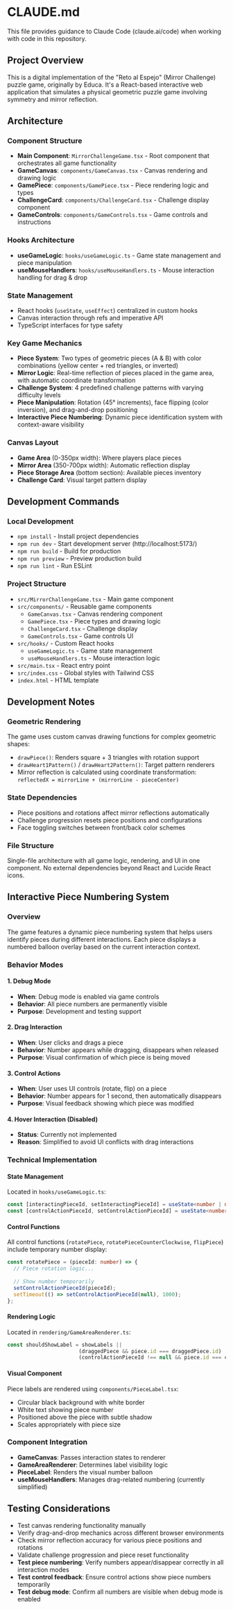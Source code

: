 # CLAUDE.md

This file provides guidance to Claude Code (claude.ai/code) when working with code in this repository.

## Project Overview

This is a digital implementation of the "Reto al Espejo" (Mirror Challenge) puzzle game, originally by Educa. It's a React-based interactive web application that simulates a physical geometric puzzle game involving symmetry and mirror reflection.

## Architecture

### Component Structure
- **Main Component**: `MirrorChallengeGame.tsx` - Root component that orchestrates all game functionality
- **GameCanvas**: `components/GameCanvas.tsx` - Canvas rendering and drawing logic
- **GamePiece**: `components/GamePiece.tsx` - Piece rendering logic and types
- **ChallengeCard**: `components/ChallengeCard.tsx` - Challenge display component
- **GameControls**: `components/GameControls.tsx` - Game controls and instructions

### Hooks Architecture
- **useGameLogic**: `hooks/useGameLogic.ts` - Game state management and piece manipulation
- **useMouseHandlers**: `hooks/useMouseHandlers.ts` - Mouse interaction handling for drag & drop

### State Management
- React hooks (`useState`, `useEffect`) centralized in custom hooks
- Canvas interaction through refs and imperative API
- TypeScript interfaces for type safety

### Key Game Mechanics
- **Piece System**: Two types of geometric pieces (A & B) with color combinations (yellow center + red triangles, or inverted)
- **Mirror Logic**: Real-time reflection of pieces placed in the game area, with automatic coordinate transformation
- **Challenge System**: 4 predefined challenge patterns with varying difficulty levels
- **Piece Manipulation**: Rotation (45° increments), face flipping (color inversion), and drag-and-drop positioning
- **Interactive Piece Numbering**: Dynamic piece identification system with context-aware visibility

### Canvas Layout
- **Game Area** (0-350px width): Where players place pieces
- **Mirror Area** (350-700px width): Automatic reflection display
- **Piece Storage Area** (bottom section): Available pieces inventory
- **Challenge Card**: Visual target pattern display

## Development Commands

### Local Development
- `npm install` - Install project dependencies
- `npm run dev` - Start development server (http://localhost:5173/)
- `npm run build` - Build for production
- `npm run preview` - Preview production build
- `npm run lint` - Run ESLint

### Project Structure
- `src/MirrorChallengeGame.tsx` - Main game component
- `src/components/` - Reusable game components
  - `GameCanvas.tsx` - Canvas rendering component
  - `GamePiece.tsx` - Piece types and drawing logic  
  - `ChallengeCard.tsx` - Challenge display
  - `GameControls.tsx` - Game controls UI
- `src/hooks/` - Custom React hooks
  - `useGameLogic.ts` - Game state management
  - `useMouseHandlers.ts` - Mouse interaction logic
- `src/main.tsx` - React entry point
- `src/index.css` - Global styles with Tailwind CSS
- `index.html` - HTML template

## Development Notes

### Geometric Rendering
The game uses custom canvas drawing functions for complex geometric shapes:
- `drawPiece()`: Renders square + 3 triangles with rotation support
- `drawHeart1Pattern()` / `drawHeart2Pattern()`: Target pattern renderers
- Mirror reflection is calculated using coordinate transformation: `reflectedX = mirrorLine + (mirrorLine - pieceCenter)`

### State Dependencies
- Piece positions and rotations affect mirror reflections automatically
- Challenge progression resets piece positions and configurations
- Face toggling switches between front/back color schemes

### File Structure
Single-file architecture with all game logic, rendering, and UI in one component. No external dependencies beyond React and Lucide React icons.

## Interactive Piece Numbering System

### Overview
The game features a dynamic piece numbering system that helps users identify pieces during different interactions. Each piece displays a numbered balloon overlay based on the current interaction context.

### Behavior Modes

#### 1. Debug Mode
- **When**: Debug mode is enabled via game controls
- **Behavior**: All piece numbers are permanently visible
- **Purpose**: Development and testing support

#### 2. Drag Interaction
- **When**: User clicks and drags a piece
- **Behavior**: Number appears while dragging, disappears when released
- **Purpose**: Visual confirmation of which piece is being moved

#### 3. Control Actions
- **When**: User uses UI controls (rotate, flip) on a piece
- **Behavior**: Number appears for 1 second, then automatically disappears
- **Purpose**: Visual feedback showing which piece was modified

#### 4. Hover Interaction (Disabled)
- **Status**: Currently not implemented
- **Reason**: Simplified to avoid UI conflicts with drag interactions

### Technical Implementation

#### State Management
Located in `hooks/useGameLogic.ts`:
```typescript
const [interactingPieceId, setInteractingPieceId] = useState<number | null>(null);
const [controlActionPieceId, setControlActionPieceId] = useState<number | null>(null);
```

#### Control Functions
All control functions (`rotatePiece`, `rotatePieceCounterClockwise`, `flipPiece`) include temporary number display:
```typescript
const rotatePiece = (pieceId: number) => {
  // Piece rotation logic...
  
  // Show number temporarily
  setControlActionPieceId(pieceId);
  setTimeout(() => setControlActionPieceId(null), 1000);
};
```

#### Rendering Logic
Located in `rendering/GameAreaRenderer.ts`:
```typescript
const shouldShowLabel = showLabels || 
                       (draggedPiece && piece.id === draggedPiece.id) ||
                       (controlActionPieceId !== null && piece.id === controlActionPieceId);
```

#### Visual Component
Piece labels are rendered using `components/PieceLabel.tsx`:
- Circular black background with white border
- White text showing piece number
- Positioned above the piece with subtle shadow
- Scales appropriately with piece size

### Component Integration
- **GameCanvas**: Passes interaction states to renderer
- **GameAreaRenderer**: Determines label visibility logic
- **PieceLabel**: Renders the visual number balloon
- **useMouseHandlers**: Manages drag-related numbering (currently simplified)

## Testing Considerations
- Test canvas rendering functionality manually
- Verify drag-and-drop mechanics across different browser environments
- Check mirror reflection accuracy for various piece positions and rotations
- Validate challenge progression and piece reset functionality
- **Test piece numbering**: Verify numbers appear/disappear correctly in all interaction modes
- **Test control feedback**: Ensure control actions show piece numbers temporarily
- **Test debug mode**: Confirm all numbers are visible when debug mode is enabled